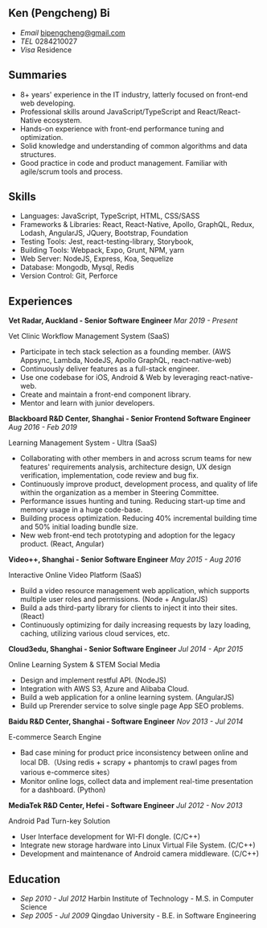 ## Ken (Pengcheng) Bi

* _Email_  [bipengcheng@gmail.com](mailto:bipengcheng@gmail.com)
* _TEL_     0284210027
* _Visa_ Residence


## Summaries

* 8+ years' experience in the IT industry, latterly focused on front-end web developing.
* Professional skills around JavaScript/TypeScript and React/React-Native ecosystem.
* Hands-on experience with front-end performance tuning and optimization.
* Solid knowledge and understanding of common algorithms and data structures.
* Good practice in code and product management. Familiar with agile/scrum tools and process.

## Skills
* Languages: JavaScript, TypeScript, HTML, CSS/SASS
* Frameworks & Libraries: React, React-Native, Apollo, GraphQL, Redux, Lodash, AngularJS, JQuery, Bootstrap, Foundation
* Testing Tools: Jest, react-testing-library, Storybook, 
* Building Tools: Webpack, Expo, Grunt, NPM, yarn
* Web Server: NodeJS, Express, Koa, Sequelize
* Database: Mongodb, Mysql, Redis
* Version Control: Git, Perforce


## Experiences

**Vet Radar, Auckland - Senior Software Engineer** _Mar 2019 - Present_

Vet Clinic Workflow Management System (SaaS)

* Participate in tech stack selection as a founding member. (AWS Appsync, Lambda, NodeJS, Apollo GraphQL, react-native-web)
* Continuously deliver features as a full-stack engineer.
* Use one codebase for iOS, Android & Web by leveraging react-native-web.
* Create and maintain a front-end component library.
* Mentor and learn with junior developers.


**Blackboard R&D Center, Shanghai - Senior Frontend Software Engineer** _Aug 2016 - Feb 2019_

Learning Management System - Ultra (SaaS)

* Collaborating with other members in and across scrum teams for new features' requirements analysis, architecture design, UX design verification, implementation, code review and bug fix.
* Continuously improve product, development process, and quality of life within the organization as a member in Steering Committee.
* Performance issues hunting and tuning. Reducing start-up time and memory usage in a huge code-base. 
* Building process optimization. Reducing 40% incremental building time and 50% initial loading bundle size.
* New web front-end tech prototyping and adoption for the legacy product. (React, Angular)


**Video++, Shanghai - Senior Software Engineer** _May 2015 - Aug 2016_

Interactive Online Video Platform (SaaS)

* Build a video resource management web application, which supports multiple user roles and permissions. (Node + AngularJS)
* Build a ads third-party library for clients to inject it into their sites. (React)
* Continuously optimizing for daily increasing requests by lazy loading, caching, utilizing various cloud services, etc.


**Cloud3edu, Shanghai - Senior Software Engineer** _Jul 2014 - Apr 2015_

Online Learning System & STEM Social Media

* Design and implement restful API. (NodeJS)
* Integration with AWS S3, Azure and Alibaba Cloud.
* Build a web application for a online learning system. (AngularJS)
* Build up Prerender service to solve single page App SEO problems.


**Baidu R&D Center, Shanghai - Software Engineer** _Nov 2013 - Jul 2014_

E-commerce Search Engine

* Bad case mining for product price inconsistency between online and local DB.（Using redis + scrapy + phantomjs to crawl pages from various e-commerce sites）
* Monitor online logs, collect data and implement real-time presentation for a dashboard. (Python)


**MediaTek R&D Center, Hefei - Software Engineer** _Jul 2012 - Nov 2013_

Android Pad Turn-key Solution

* User Interface development for WI-FI dongle. (C/C++)
* Integrate new storage hardware into Linux Virtual File System. (C/C++)
* Development and maintenance of Android camera middleware. (C/C++)


## Education
* _Sep 2010 - Jul 2012_ Harbin Institute of Technology - M.S. in Computer Science
* _Sep 2005 - Jul 2009_ Qingdao University - B.E. in Software Engineering